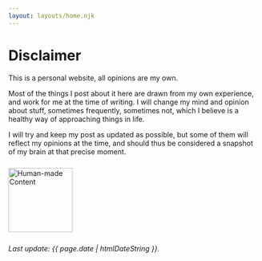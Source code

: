 ```yaml
---
layout: layouts/home.njk
---
```


# Disclaimer

This is a personal website, all opinions are my own.

Most of the things I post about it here are drawn from my own experience, and work for me at the time of writing. I will change my mind and opinion about stuff, sometimes frequently, sometimes not, which I believe is a healthy way of approaching things in life. 

I will try and keep my post as updated as possible, but some of them will reflect my opinions at the time, and should thus be considered a snapshot of my brain at that precise moment.



<a href="https://nonbot.org/pledged/view/99536763-fcd6-4150-96b6-2203d7ee9b5f" target="_blank">
	<img style="height:128px;margin-top:10px;margin-bottom:10px;" src="https://nonbot.org/images/nonbot_pledged_logo.svg" alt="Human-made Content">
</a>

_<p class="small">Last update: {{ page.date | htmlDateString }}.</p>_